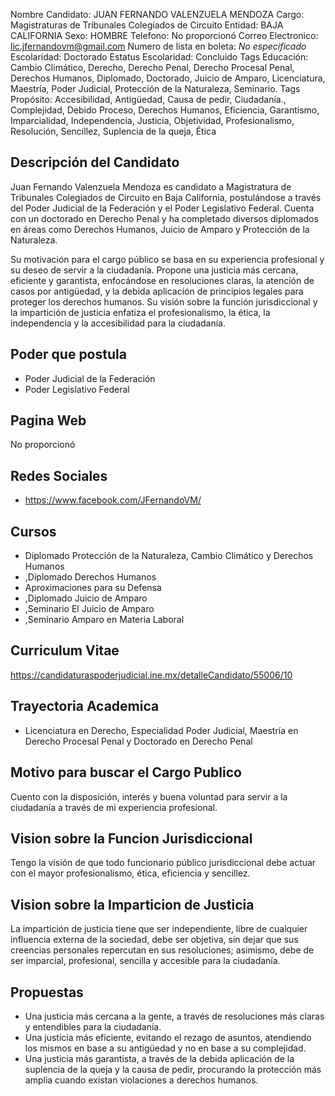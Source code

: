 Nombre Candidato: JUAN FERNANDO VALENZUELA MENDOZA
Cargo: Magistraturas de Tribunales Colegiados de Circuito
Entidad: BAJA CALIFORNIA
Sexo: HOMBRE
Telefono: No proporcionó
Correo Electronico: lic.jfernandovm@gmail.com
Numero de lista en boleta: *No especificado*
Escolaridad: Doctorado
Estatus Escolaridad: Concluido
Tags Educación: Cambio Climático, Derecho, Derecho Penal, Derecho Procesal Penal, Derechos Humanos, Diplomado, Doctorado, Juicio de Amparo, Licenciatura, Maestría, Poder Judicial, Protección de la Naturaleza, Seminario.
Tags Propósito: Accesibilidad, Antigüedad, Causa de pedir, Ciudadanía., Complejidad, Debido Proceso, Derechos Humanos, Eficiencia, Garantismo, Imparcialidad, Independencia, Justicia, Objetividad, Profesionalismo, Resolución, Sencillez, Suplencia de la queja, Ética


## Descripción del Candidato 

Juan Fernando Valenzuela Mendoza es candidato a Magistratura de Tribunales Colegiados de Circuito en Baja California, postulándose a través del Poder Judicial de la Federación y el Poder Legislativo Federal. Cuenta con un doctorado en Derecho Penal y ha completado diversos diplomados en áreas como Derechos Humanos, Juicio de Amparo y Protección de la Naturaleza.

Su motivación para el cargo público se basa en su experiencia profesional y su deseo de servir a la ciudadanía. Propone una justicia más cercana, eficiente y garantista, enfocándose en resoluciones claras, la atención de casos por antigüedad, y la debida aplicación de principios legales para proteger los derechos humanos. Su visión sobre la función jurisdiccional y la impartición de justicia enfatiza el profesionalismo, la ética, la independencia y la accesibilidad para la ciudadanía.


## Poder que postula

- Poder Judicial de la Federación
- Poder Legislativo Federal


## Pagina Web

No proporcionó


## Redes Sociales

- https://www.facebook.com/JFernandoVM/


## Cursos

- Diplomado Protección de la Naturaleza, Cambio Climático y Derechos Humanos
- ,Diplomado Derechos Humanos
- Aproximaciones para su Defensa
- ,Diplomado Juicio de Amparo
- ,Seminario El Juicio de Amparo
- ,Seminario Amparo en Materia Laboral


## Curriculum Vitae

https://candidaturaspoderjudicial.ine.mx/detalleCandidato/55006/10


## Trayectoria Academica

- Licenciatura en Derecho, Especialidad Poder Judicial, Maestría en Derecho Procesal Penal y Doctorado en Derecho Penal


## Motivo para buscar el Cargo Publico

Cuento con la disposición, interés y buena voluntad para servir a la ciudadanía a través de mi experiencia profesional.


## Vision sobre la Funcion Jurisdiccional

Tengo la visión de que todo funcionario público jurisdiccional debe actuar con el mayor profesionalismo, ética, eficiencia y sencillez.


## Vision sobre la Imparticion de Justicia

La impartición de justicia tiene que ser independiente, libre de cualquier influencia externa de la sociedad, debe ser objetiva, sin dejar que sus creencias personales repercutan en sus resoluciones; asimismo, debe de ser imparcial, profesional, sencilla y accesible para la ciudadanía.


## Propuestas

- Una justicia más cercana a la gente, a través de resoluciones más claras y entendibles para la ciudadanía.
- Una justicia más eficiente, evitando el rezago de asuntos, atendiendo los mismos en base a su antigüedad y no en base a su complejidad.
- Una justicia más garantista, a través de la debida aplicación de la suplencia de la queja y la causa de pedir, procurando la protección más amplia cuando existan violaciones a derechos humanos.

